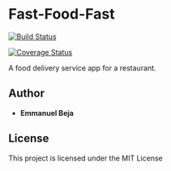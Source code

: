 # Fast-Food-Fast

[![Build Status](https://travis-ci.org/EmmanuelBeja/Fast-Food-Fast.svg?branch=ft-manipulateorder-160341506)](https://travis-ci.org/EmmanuelBeja/Fast-Food-Fast)

[![Coverage Status](https://coveralls.io/repos/github/EmmanuelBeja/Fast-Food-Fast/badge.svg?branch=ft-manipulateorder-160341506)](https://coveralls.io/github/EmmanuelBeja/Fast-Food-Fast?branch=ft-manipulateorder-160341506)

A food delivery service app for a restaurant.

## Author

* **Emmanuel Beja**


## License

This project is licensed under the MIT License
